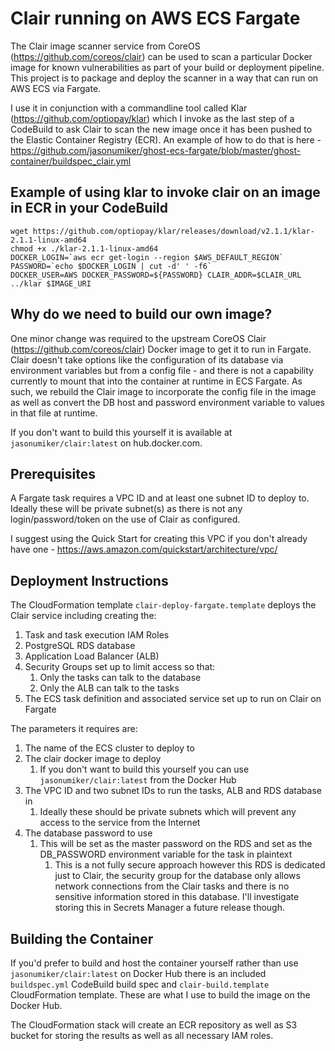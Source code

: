 # Clair running on AWS ECS Fargate
The Clair image scanner service from CoreOS (https://github.com/coreos/clair) can be used to scan a particular Docker image for known vulnerabilities as part of your build or deployment pipeline. This project is to package and deploy the scanner in a way that can run on AWS ECS via Fargate.

I use it in conjunction with a commandline tool called Klar (https://github.com/optiopay/klar) which I invoke as the last step of a CodeBuild to ask Clair to scan the new image once it has been pushed to the Elastic Container Registry (ECR). An example of how to do that is here - https://github.com/jasonumiker/ghost-ecs-fargate/blob/master/ghost-container/buildspec_clair.yml

## Example of using klar to invoke clair on an image in ECR in your CodeBuild
    wget https://github.com/optiopay/klar/releases/download/v2.1.1/klar-2.1.1-linux-amd64
    chmod +x ./klar-2.1.1-linux-amd64
    DOCKER_LOGIN=`aws ecr get-login --region $AWS_DEFAULT_REGION`
    PASSWORD=`echo $DOCKER_LOGIN | cut -d' ' -f6`
    DOCKER_USER=AWS DOCKER_PASSWORD=${PASSWORD} CLAIR_ADDR=$CLAIR_URL ../klar $IMAGE_URI

## Why do we need to build our own image?
One minor change was required to the upstream CoreOS Clair (https://github.com/coreos/clair) Docker image to get it to run in Fargate. Clair doesn't take options like the configuration of its database via environment variables but from a config file - and there is not a capability currently to mount that into the container at runtime in ECS Fargate. 
As such, we rebuild the Clair image to incorporate the config file in the image as well as convert the DB host and password environment variable to values in that file at runtime.

If you don't want to build this yourself it is available at `jasonumiker/clair:latest` on hub.docker.com.

## Prerequisites
A Fargate task requires a VPC ID and at least one subnet ID to deploy to. Ideally these will be private subnet(s) as there is not any login/password/token on the use of Clair as configured.

I suggest using the Quick Start for creating this VPC if you don't already have one - https://aws.amazon.com/quickstart/architecture/vpc/ 

## Deployment Instructions
The CloudFormation template `clair-deploy-fargate.template` deploys the Clair service including creating the:
1. Task and task execution IAM Roles
1. PostgreSQL RDS database
1. Application Load Balancer (ALB)
1. Security Groups set up to limit access so that:
    1. Only the tasks can talk to the database
    1. Only the ALB can talk to the tasks
1. The ECS task definition and associated service set up to run on Clair on Fargate

The parameters it requires are:
1. The name of the ECS cluster to deploy to
1. The clair docker image to deploy
    1. If you don't want to build this yourself you can use `jasonumiker/clair:latest` from the Docker Hub
1. The VPC ID and two subnet IDs to run the tasks, ALB and RDS database in
    1. Ideally these should be private subnets which will prevent any access to the service from the Internet
1. The database password to use
    1. This will be set as the master password on the RDS and set as the DB_PASSWORD environment variable for the task in plaintext
        1. This is a not fully secure approach however this RDS is dedicated just to Clair, the security group for the database only allows network connections from the Clair tasks and there is no sensitive information stored in this database. I'll investigate storing this in Secrets Manager a future release though.

## Building the Container
If you'd prefer to build and host the container yourself rather than use `jasonumiker/clair:latest` on Docker Hub there is an included `buildspec.yml` CodeBuild build spec and `clair-build.template` CloudFormation template. These are what I use to build the image on the Docker Hub.

The CloudFormation stack will create an ECR repository as well as S3 bucket for storing the results as well as all necessary IAM roles.
